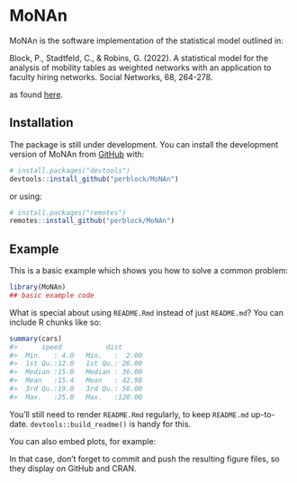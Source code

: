 
<!-- README.md is generated from README.Rmd. Please edit that file -->

# MoNAn

<!-- badges: start -->
<!-- badges: end -->

MoNAn is the software implementation of the statistical model outlined
in:

Block, P., Stadtfeld, C., & Robins, G. (2022). A statistical model for
the analysis of mobility tables as weighted networks with an application
to faculty hiring networks. Social Networks, 68, 264-278.

as found
[here](https://www.sciencedirect.com/science/article/pii/S0378873321000654).

## Installation

The package is still under development. You can install the development
version of MoNAn from [GitHub](https://github.com/) with:

``` r
# install.packages("devtools")
devtools::install_github("perblock/MoNAn")
```

or using:

``` r
# install.packages("remotes")
remotes::install_github("perblock/MoNAn")
```

## Example

This is a basic example which shows you how to solve a common problem:

``` r
library(MoNAn)
## basic example code
```

What is special about using `README.Rmd` instead of just `README.md`?
You can include R chunks like so:

``` r
summary(cars)
#>      speed           dist       
#>  Min.   : 4.0   Min.   :  2.00  
#>  1st Qu.:12.0   1st Qu.: 26.00  
#>  Median :15.0   Median : 36.00  
#>  Mean   :15.4   Mean   : 42.98  
#>  3rd Qu.:19.0   3rd Qu.: 56.00  
#>  Max.   :25.0   Max.   :120.00
```

You’ll still need to render `README.Rmd` regularly, to keep `README.md`
up-to-date. `devtools::build_readme()` is handy for this.

You can also embed plots, for example:

In that case, don’t forget to commit and push the resulting figure
files, so they display on GitHub and CRAN.
